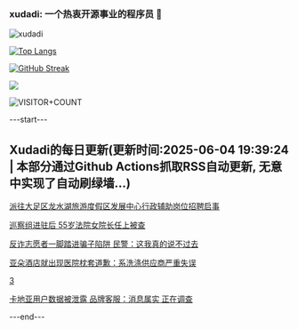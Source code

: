### xudadi: 一个热衷开源事业的程序员 👋

![xudadi](https://github-readme-stats-git-masterorgs-github-readme-stats-team.vercel.app/api?username=xudadi)

[![Top Langs](https://github-readme-stats.vercel.app/api/top-langs/?username=xudadi)](https://github.com/anuraghazra/github-readme-stats)

[![GitHub Streak](https://streak-stats.demolab.com?user=xudadi&locale=zh_Hans)](https://git.io/streak-stats)

![](https://raw.githubusercontent.com/xudadi/xudadi/main/assets/github-contribution-grid-snake.svg)

![VISITOR+COUNT](https://komarev.com/ghpvc/?username=xudadi&label=VISITOR+COUNT)


---start---

## Xudadi的每日更新(更新时间:2025-06-04 19:39:24 | 本部分通过Github Actions抓取RSS自动更新, 无意中实现了自动刷绿墙...)

[派往大足区龙水湖旅游度假区发展中心行政辅助岗位招聘启事](https://www.gongkaoleida.com/article/2431621)

[巡察组进驻后 55岁法院女院长任上被查](https://m.163.com/news/article/K176I4LL055040N3.html)

[反诈志愿者一脚踏进骗子陷阱 民警：这我真的说不过去](https://m.163.com/news/article/K12IH36N0514EGPO.html)

[亚朵酒店就出现医院枕套道歉：系洗涤供应商严重失误](https://m.163.com/news/article/K174VO0D0534A4SC.html)

[3](https://m.163.com/touch/news/sub/domestic)

[卡地亚用户数据被泄露 品牌客服：消息属实 正在调查](https://m.163.com/news/article/K1745HF80512B07B.html)

---end---

